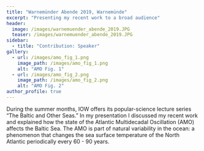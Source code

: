 ```yaml
---
title: "Warnemünder Abende 2019, Warnemünde"
excerpt: "Presenting my recent work to a broad audience"
header:
  image: /images/warnemuender_abende_2019.JPG
  teaser: /images/warnemuender_abende_2019.JPG
sidebar:
  - title: "Contribution: Speaker"
gallery:
  - url: /images/amo_fig_1.png
    image_path: /images/amo_fig_1.png
    alt: "AMO Fig. 1"
  - url: /images/amo_fig_2.png
    image_path: /images/amo_fig_2.png
    alt: "AMO Fig. 2"
author_profile: true
---
```


During the summer months, IOW offers its popular-science lecture series “The Baltic and Other Seas.” In my presentation I discussed my recent work and explained how the state of the Atlantic Multidecadal Oscillation (AMO) affects the Baltic Sea. The AMO is part of natural variability in the ocean: a phenomenon that changes the sea surface temperature of the North Atlantic periodically every 60 - 90 years.
